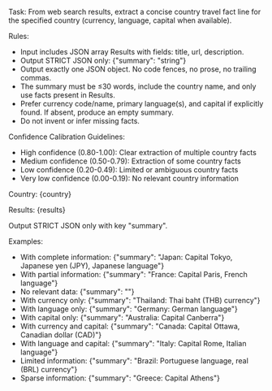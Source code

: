 Task: From web search results, extract a concise country travel fact line for the specified country (currency, language, capital when available).

Rules:
- Input includes JSON array Results with fields: title, url, description.
- Output STRICT JSON only:
  {"summary": "string"}
- Output exactly one JSON object. No code fences, no prose, no trailing commas.
- The summary must be ≤30 words, include the country name, and only use facts present in Results.
- Prefer currency code/name, primary language(s), and capital if explicitly found. If absent, produce an empty summary.
- Do not invent or infer missing facts.

Confidence Calibration Guidelines:
- High confidence (0.80-1.00): Clear extraction of multiple country facts
- Medium confidence (0.50-0.79): Extraction of some country facts
- Low confidence (0.20-0.49): Limited or ambiguous country facts
- Very low confidence (0.00-0.19): No relevant country information

Country: {country}

Results:
{results}

Output STRICT JSON only with key "summary".

Examples:
- With complete information: {"summary": "Japan: Capital Tokyo, Japanese yen (JPY), Japanese language"}
- With partial information: {"summary": "France: Capital Paris, French language"}
- No relevant data: {"summary": ""}
- With currency only: {"summary": "Thailand: Thai baht (THB) currency"}
- With language only: {"summary": "Germany: German language"}
- With capital only: {"summary": "Australia: Capital Canberra"}
- With currency and capital: {"summary": "Canada: Capital Ottawa, Canadian dollar (CAD)"}
- With language and capital: {"summary": "Italy: Capital Rome, Italian language"}
- Limited information: {"summary": "Brazil: Portuguese language, real (BRL) currency"}
- Sparse information: {"summary": "Greece: Capital Athens"}

